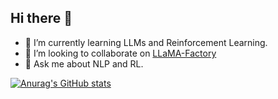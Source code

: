## Hi there 👋
- 🌱 I’m currently learning LLMs and Reinforcement Learning.
- 👯 I’m looking to collaborate on [LLaMA-Factory](https://github.com/hiyouga/LLaMA-Factory/)
- 💬 Ask me about NLP and RL.
  
[![Anurag's GitHub stats](https://github-readme-stats.vercel.app/api?username=JJJJerry)](https://github.com/anuraghazra/github-readme-stats)
<!--
**JJJJerry/JJJJerry** is a ✨ _special_ ✨ repository because its `README.md` (this file) appears on your GitHub profile.

Here are some ideas to get you started:

- 🔭 I’m currently working on ...
- 🌱 I’m currently learning ...
- 👯 I’m looking to collaborate on ...
- 🤔 I’m looking for help with ...
- 💬 Ask me about ...
- 📫 How to reach me: ...
- 😄 Pronouns: ...
- ⚡ Fun fact: ...
-->
